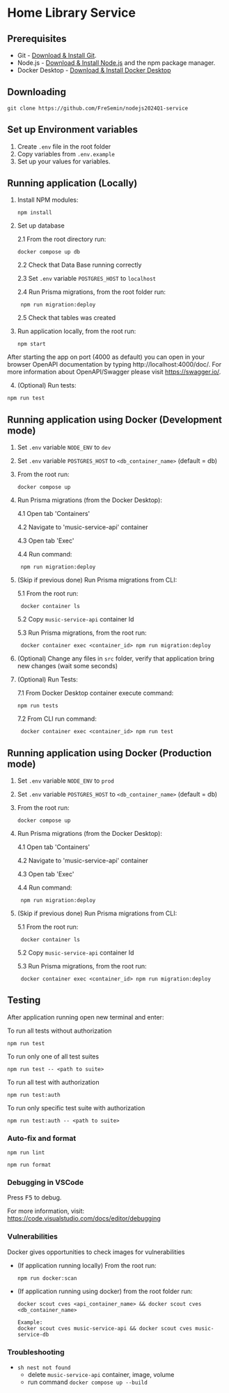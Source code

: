 # Home Library Service

## Prerequisites

- Git - [Download & Install Git](https://git-scm.com/downloads).
- Node.js - [Download & Install Node.js](https://nodejs.org/en/download/) and the npm package manager.
- Docker Desktop - [Download & Install Docker Desktop](https://hub.docker.com/repository/docker/fresemin/music-service-db/general)

## Downloading

```
git clone https://github.com/FreSemin/nodejs2024Q1-service
```

## Set up Environment variables

1. Create `.env` file in the root folder
2. Copy variables from `.env.example`
3. Set up your values for variables.

## Running application (Locally)

1. Install NPM modules:

   ```
   npm install
   ```

2. Set up database

   2.1 From the root directory run:

   ```
   docker compose up db
   ```

   2.2 Check that Data Base running correctly

   2.3 Set `.env` variable `POSTGRES_HOST` to `localhost`

   2.4 Run Prisma migrations, from the root folder run:

   ```
    npm run migration:deploy
   ```

   2.5 Check that tables was created

3. Run application locally, from the root run:

   ```
   npm start
   ```

After starting the app on port (4000 as default) you can open
in your browser OpenAPI documentation by typing http://localhost:4000/doc/.
For more information about OpenAPI/Swagger please visit https://swagger.io/.

4. (Optional) Run tests:

```
npm run test
```

## Running application using Docker (Development mode)

1. Set `.env` variable `NODE_ENV` to `dev`
2. Set `.env` variable `POSTGRES_HOST` to `<db_container_name>` (default = db)
3. From the root run:

   ```
   docker compose up
   ```

4. Run Prisma migrations (from the Docker Desktop):

   4.1 Open tab 'Containers'

   4.2 Navigate to 'music-service-api' container

   4.3 Open tab 'Exec'

   4.4 Run command:

   ```
    npm run migration:deploy
   ```

5. (Skip if previous done) Run Prisma migrations from CLI:

   5.1 From the root run:

   ```
    docker container ls
   ```

   5.2 Copy `music-service-api` container Id

   5.3 Run Prisma migrations, from the root run:

   ```
    docker container exec <container_id> npm run migration:deploy
   ```

6. (Optional) Change any files in `src` folder, verify that application bring new changes (wait some seconds)

7. (Optional) Run Tests:

   7.1 From Docker Desktop container execute command:

   ```
   npm run tests
   ```

   7.2 From CLI run command:

   ```
    docker container exec <container_id> npm run test
   ```

## Running application using Docker (Production mode)

1. Set `.env` variable `NODE_ENV` to `prod`
2. Set `.env` variable `POSTGRES_HOST` to `<db_container_name>` (default = db)
3. From the root run:

   ```
   docker compose up
   ```

4. Run Prisma migrations (from the Docker Desktop):

   4.1 Open tab 'Containers'

   4.2 Navigate to 'music-service-api' container

   4.3 Open tab 'Exec'

   4.4 Run command:

   ```
    npm run migration:deploy
   ```

5. (Skip if previous done) Run Prisma migrations from CLI:

   5.1 From the root run:

   ```
    docker container ls
   ```

   5.2 Copy `music-service-api` container Id

   5.3 Run Prisma migrations, from the root run:

   ```
    docker container exec <container_id> npm run migration:deploy
   ```

## Testing

After application running open new terminal and enter:

To run all tests without authorization

```
npm run test
```

To run only one of all test suites

```
npm run test -- <path to suite>
```

To run all test with authorization

```
npm run test:auth
```

To run only specific test suite with authorization

```
npm run test:auth -- <path to suite>
```

### Auto-fix and format

```
npm run lint
```

```
npm run format
```

### Debugging in VSCode

Press <kbd>F5</kbd> to debug.

For more information, visit: https://code.visualstudio.com/docs/editor/debugging

### Vulnerabilities

Docker gives opportunities to check images for vulnerabilities

- (If application running locally) From the root run:

  ```
  npm run docker:scan
  ```

- (If application running using docker) from the root folder run:

  ```
  docker scout cves <api_container_name> && docker scout cves <db_container_name>

  Example:
  docker scout cves music-service-api && docker scout cves music-service-db
  ```

### Troubleshooting

- `sh nest not found`
  - delete `music-service-api` container, image, volume
  - run command `docker compose up --build`
